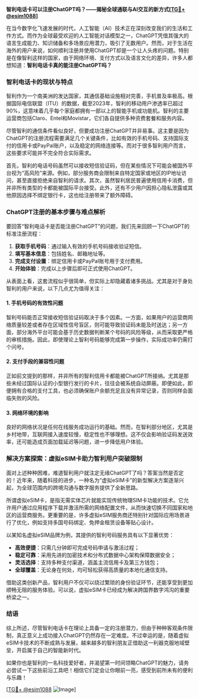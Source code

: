 **智利电话卡可以注册ChatGPT吗？——揭秘全球通联与AI交互的新方式[[TG💪+ @esim1088](https://t.me/s/esim1088)]**

在当今数字化飞速发展的时代，人工智能（AI）技术正在深刻改变我们的生活和工作方式。而作为全球最受欢迎的人工智能对话模型之一，ChatGPT凭借其强大的语言生成能力、知识储备和多场景应用潜力，吸引了无数用户。然而，对于生活在海外的用户来说，如何顺利注册并使用ChatGPT却是一个让人头疼的问题。特别是在像智利这样的国家，由于网络环境、支付方式以及语言文化的差异，许多人都想知道：**智利电话卡真的能注册ChatGPT吗？**

### 智利电话卡的现状与特点

智利作为一个南美洲的发达国家，其通信基础设施相对完善，手机普及率极高。根据国际电信联盟（ITU）的数据，截至2023年，智利的移动用户渗透率已超过90%，这意味着几乎每个家庭都拥有一部以上的智能手机或功能机。智利的主要运营商包括Claro、Entel和Movistar，它们各自提供多种资费套餐和服务内容。

尽管智利的通信条件看似良好，但要成功注册ChatGPT并非易事。这主要是因为ChatGPT的注册流程需要满足几个关键条件，比如有效的手机号码、支持国际支付的信用卡或PayPal账户，以及稳定的网络连接等。而对于很多智利用户而言，这些要求可能并不完全符合实际需求。

首先，智利的电话号码虽然可以接收短信验证码，但在某些情况下可能会被国外平台视为“高风险”来源。例如，部分服务商会限制来自特定国家或地区的IP地址访问，甚至直接拒绝来自智利的请求。其次，虽然智利居民普遍使用信用卡消费，但并非所有类型的卡都能被国际平台接受。此外，还有不少用户因担心隐私泄露或其他原因选择不绑定银行卡，这也给注册带来了额外障碍。

### ChatGPT注册的基本步骤与难点解析

要回答“智利电话卡是否能注册ChatGPT”的问题，我们先来回顾一下ChatGPT的标准注册流程：

1. **获取手机号码**：通过输入有效的手机号码接收验证短信。
2. **填写基本信息**：包括姓名、邮箱地址等。
3. **完成支付设置**：绑定信用卡或PayPal账号用于支付费用。
4. **开始体验**：完成以上步骤后即可正式使用ChatGPT。

从表面上看，这套流程似乎很简单，但实际上却隐藏着诸多挑战。尤其是对于身处智利的用户来说，以下几点尤为值得关注：

#### 1. 手机号码的有效性问题
智利号码能否正常接收短信验证码取决于多个因素。一方面，如果用户的运营商网络质量较差或者存在区域性信号盲区，则可能导致验证码未能及时送达；另一方面，部分海外平台可能会基于历史数据判断某个号码的风险等级，从而采取更严格的审核措施。因此，即使理论上智利号码能够完成第一步操作，实际成功率仍需打个问号。

#### 2. 支付手段的兼容性问题
正如前文提到的那样，并非所有的智利信用卡都能被ChatGPT所接纳。尤其是那些未经过国际认证的小型银行发行的卡片，往往会被系统自动屏蔽。即便如此，即便拥有合格的支付工具，也必须确保账户余额充足且没有异常记录，否则同样会面临失败的风险。

#### 3. 网络环境的影响
良好的网络状况是任何在线服务成功运行的基础。然而，在智利部分地区，尤其是乡村地带，互联网接入速度较慢，稳定性也不够理想。这不仅会影响验证码发送效率，还可能造成页面加载延迟等问题，进一步降低用户体验。

### 解决方案探索：虚拟eSIM卡助力智利用户突破限制

面对上述种种困难，难道智利用户就注定无缘ChatGPT了吗？答案当然是否定的！近年来，随着科技的进步，一种名为“虚拟eSIM卡”的新型解决方案逐渐兴起，为全球范围内的跨境沟通与数字服务提供了全新思路。

所谓虚拟eSIM卡，是指无需实体芯片就能实现传统物理SIM卡功能的技术。它允许用户通过应用程序下载并激活所需的网络配置文件，从而快速切换不同国家和地区的运营商服务。更重要的是，许多虚拟eSIM服务商还特别针对国际应用场景进行了优化，例如支持多国号码绑定、免押金租赁设备等贴心设计。

以某知名虚拟eSIM品牌为例，其提供的智利号码服务具有以下显著优势：
- **高效便捷**：只需几分钟即可完成号码申请与激活过程；
- **稳定可靠**：采用先进的加密技术和分布式数据中心架构保障数据安全；
- **灵活选择**：支持多种支付渠道，涵盖主流信用卡及第三方钱包；
- **全球覆盖**：无论身在何处，均可轻松获得高质量的本地化通信支持。

借助这类创新产品，智利用户不仅可以绕过繁琐的身份验证环节，还能享受到更加顺畅无阻的服务体验。可以说，虚拟eSIM卡已经成为解决跨国界数字鸿沟的重要桥梁之一。

### 结语

综上所述，尽管智利电话卡在理论上具备一定的注册潜力，但由于种种客观条件限制，真正意义上成功接入ChatGPT仍然存在一定难度。不过幸运的是，随着虚拟eSIM卡技术的不断成熟与发展，越来越多的智利朋友正借助这一利器克服地域壁垒，开启属于自己的智能新时代。

如果你也是智利的一名科技爱好者，并渴望第一时间领略ChatGPT的魅力，请务必尝试一下这些前沿工具吧！相信它们定会让你眼前一亮，感受到前所未有的便利与乐趣！

[[TG💪+ @esim1088](https://t.me/s/esim1088) ![Image](https://i.postimg.cc/4NQfJmqS/Snipaste-2025-05-13-00-14-12.png)]
